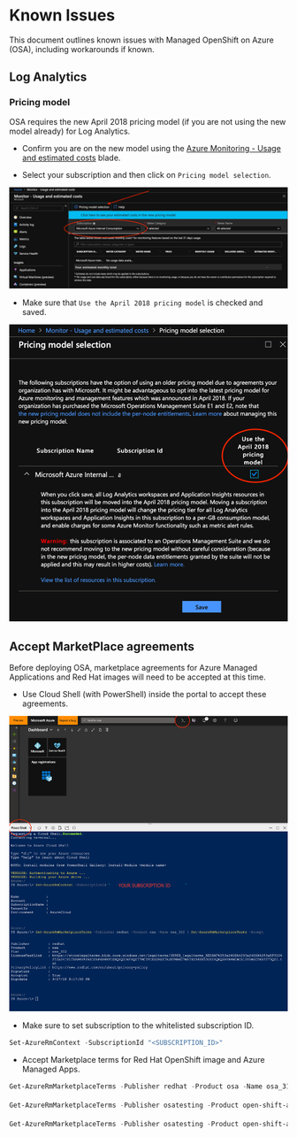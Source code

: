 # Known Issues

This document outlines known issues with Managed OpenShift on Azure (OSA), including workarounds if known.

## Log Analytics

### Pricing model

OSA requires the new April 2018 pricing model (if you are not using the new model already) for Log Analytics.

- Confirm you are on the new model using the [Azure Monitoring - Usage and estimated costs](https://portal.azure.com/?feature.customportal=false%2F#blade/Microsoft_Azure_Monitoring/AzureMonitoringBrowseBlade/usageAndCosts) blade.

- Select your subscription and then click on `Pricing model selection`.

![Select subscription](./medias/oms-billing-1.png)

- Make sure that `Use the April 2018 pricing model` is checked and saved.

![Use April 2018 billing model](./medias/oms-billing-2.png)

## Accept MarketPlace agreements

Before deploying OSA, marketplace agreements for Azure Managed Applications and Red Hat images will need to be accepted at this time.

- Use Cloud Shell (with PowerShell) inside the portal to accept these agreements.

![Cloud Shell](./medias/marketplace-cloudshell.png)

- Make sure to set subscription to the whitelisted subscription ID.

```powershell
Set-AzureRmContext -SubscriptionId "<SUBSCRIPTION_ID>"
```

- Accept Marketplace terms for Red Hat OpenShift image and Azure Managed Apps.

```powershell
Get-AzureRmMarketplaceTerms -Publisher redhat -Product osa -Name osa_310 | Set-AzureRmMarketplaceTerms -Accept

Get-AzureRmMarketplaceTerms -Publisher osatesting -Product open-shift-azure-proxy-preview -Name byovnet | Set-AzureRmMarketplaceTerms -Accept

Get-AzureRmMarketplaceTerms -Publisher osatesting -Product open-shift-azure-proxy-preview -Name default| Set-AzureRmMarketplaceTerms -Accept
```